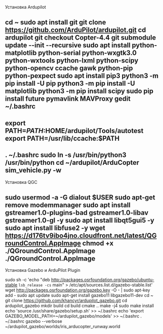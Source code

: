 Установка Ardupilot

cd ~
sudo apt install git
git clone https://github.com/ArduPilot/ardupilot.git
cd ardupilot
git checkout Copter-4.4
git submodule update --init --recursive
sudo apt install python-matplotlib python-serial python-wxgtk3.0 python-wxtools python-lxml python-scipy python-opencv ccache gawk python-pip python-pexpect
sudo apt install pip3
python3 -m pip install -U pip
python3 -m pip install -U matplotlib
python3 -m pip install scipy
sudo pip install future pymavlink MAVProxy
gedit ~/.bashrc
----------------
export PATH=$PATH:$HOME/ardupilot/Tools/autotest
export PATH=/usr/lib/ccache:$PATH
----------------
. ~/.bashrc
sudo ln -s /usr/bin/python3 /usr/bin/python
cd ~/ardupilot/ArduCopter
sim_vehicle.py -w
------------------------------------------------------------------------------------------

Установка QGC

sudo usermod -a -G dialout $USER
sudo apt-get remove modemmanager
sudo apt install gstreamer1.0-plugins-bad gstreamer1.0-libav gstreamer1.0-gl -y
sudo apt install libqt5gui5 -y
sudo apt install libfuse2 -y
wget https://d176tv9ibo4jno.cloudfront.net/latest/QGroundControl.AppImage
chmod +x ./QGroundControl.AppImage
./QGroundControl.AppImage
------------------------------------------------------------------------------------------

Установка Gazebo и ArduPilot Plugin

sudo sh -c 'echo "deb http://packages.osrfoundation.org/gazebo/ubuntu-stable `lsb_release -cs` main" > /etc/apt/sources.list.d/gazebo-stable.list'
wget http://packages.osrfoundation.org/gazebo.key -O - | sudo apt-key add -
sudo apt update
sudo apt-get install gazebo11 libgazebo11-dev
cd ~
git clone https://github.com/khancyr/ardupilot_gazebo.git
cd ardupilot_gazebo
mkdir build
cd build
cmake ..
make -j4
sudo make install
echo 'source /usr/share/gazebo/setup.sh' >> ~/.bashrc
echo 'export GAZEBO_MODEL_PATH=~/ardupilot_gazebo/models' >> ~/.bashrc
. ~/.bashrc
gazebo --verbose ~/ardupilot_gazebo/worlds/iris_arducopter_runway.world

